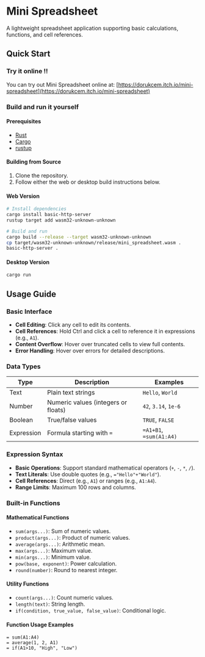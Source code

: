 # Mini Spreadsheet

A lightweight spreadsheet application supporting basic calculations, functions, and cell references.

## Quick Start

### Try it online !!

You can try out Mini Spreadsheet online at: [https://dorukcem.itch.io/mini-spreadsheet](https://dorukcem.itch.io/mini-spreadsheet)

### Build and run it yourself

#### Prerequisites

- [Rust](https://www.rust-lang.org/tools/install)
- [Cargo](https://doc.rust-lang.org/cargo/getting-started/installation.html)
- [rustup](https://rustup.rs/)

#### Building from Source

1. Clone the repository.
2. Follow either the web or desktop build instructions below.


#### Web Version

```bash
# Install dependencies
cargo install basic-http-server
rustup target add wasm32-unknown-unknown

# Build and run
cargo build --release --target wasm32-unknown-unknown
cp target/wasm32-unknown-unknown/release/mini_spreadsheet.wasm .
basic-http-server .
```

#### Desktop Version

```bash
cargo run
```

## Usage Guide

### Basic Interface

- **Cell Editing**: Click any cell to edit its contents.
- **Cell References**: Hold Ctrl and click a cell to reference it in expressions (e.g., `A1`).
- **Content Overflow**: Hover over truncated cells to view full contents.
- **Error Handling**: Hover over errors for detailed descriptions.

### Data Types

| Type       | Description                         | Examples                |
| ---------- | ----------------------------------- | ----------------------- |
| Text       | Plain text strings                  | `Hello`, `World`        |
| Number     | Numeric values (integers or floats) | `42`, `3.14`, `1e-6`    |
| Boolean    | True/false values                   | `TRUE`, `FALSE`         |
| Expression | Formula starting with `=`           | `=A1+B1`, `=sum(A1:A4)` |

### Expression Syntax

- **Basic Operations**: Support standard mathematical operators (`+`, `-`, `*`, `/`).
- **Text Literals**: Use double quotes (e.g., `="Hello"+"World"`).
- **Cell References**: Direct (e.g., `A1`) or ranges (e.g., `A1:A4`).
- **Range Limits**: Maximum 100 rows and columns.

### Built-in Functions

#### Mathematical Functions

- `sum(args...)`: Sum of numeric values.
- `product(args...)`: Product of numeric values.
- `average(args...)`: Arithmetic mean.
- `max(args...)`: Maximum value.
- `min(args...)`: Minimum value.
- `pow(base, exponent)`: Power calculation.
- `round(number)`: Round to nearest integer.

#### Utility Functions

- `count(args...)`: Count numeric values.
- `length(text)`: String length.
- `if(condition, true_value, false_value)`: Conditional logic.

#### Function Usage Examples

```xls
= sum(A1:A4)           
= average(1, 2, A1)    
= if(A1>10, "High", "Low")  
```

